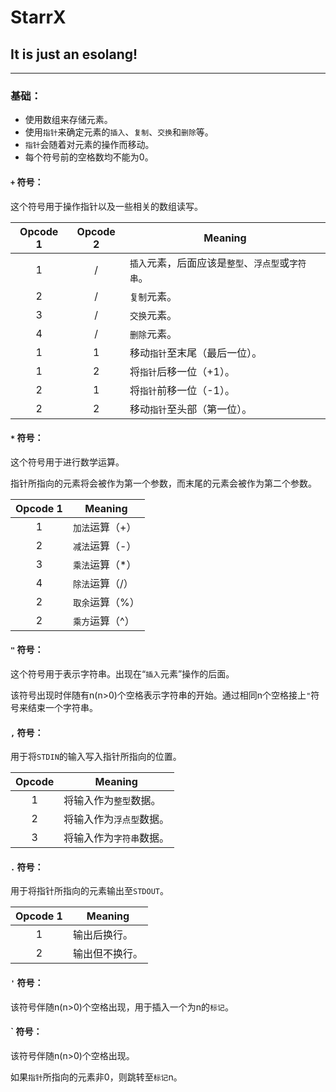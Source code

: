 # StarrX #

## It is just an esolang! ##

---

### 基础： ###

- 使用数组来存储元素。
- 使用`指针`来确定元素的`插入`、`复制`、`交换`和`删除`等。
- `指针`会随着对元素的操作而移动。
- 每个符号前的空格数均不能为0。


#### `+` 符号： ####

这个符号用于操作指针以及一些相关的数组读写。

Opcode 1 | Opcode 2 | Meaning
:------: | :------: | -------
1|/| `插入`元素，后面应该是`整型`、`浮点型`或`字符串`。
2|/| `复制`元素。
3|/| `交换`元素。
4|/| `删除`元素。
1|1| 移动`指针`至末尾（最后一位）。
1|2| 将`指针`后移一位（+1）。
2|1| 将`指针`前移一位（-1）。
2|2| 移动`指针`至头部（第一位）。


#### `*` 符号： ####

这个符号用于进行数学运算。

指针所指向的元素将会被作为第一个参数，而末尾的元素会被作为第二个参数。

Opcode 1 | Meaning
:------: | -------
1| `加法`运算（+）
2| `减法`运算（-）
3| `乘法`运算（*）
4| `除法`运算（/）
2| `取余`运算（%）
2| `乘方`运算（^）


#### `"` 符号： ####

这个符号用于表示字符串。出现在“`插入`元素”操作的后面。

该符号出现时伴随有n(n>0)个空格表示字符串的开始。通过相同n个空格接上`"`符号来结束一个字符串。


#### `,` 符号： ####

用于将`STDIN`的输入写入指针所指向的位置。

Opcode | Meaning
:----: | -------
1| 将输入作为`整型`数据。
2| 将输入作为`浮点型`数据。
3| 将输入作为`字符串`数据。


#### `.` 符号： ####

用于将指针所指向的元素输出至`STDOUT`。

Opcode 1 | Meaning
:------: | -------
1| 输出后换行。
2| 输出但不换行。


#### `'` 符号： ####

该符号伴随n(n>0)个空格出现，用于插入一个为n的`标记`。


#### **`** 符号： ####

该符号伴随n(n>0)个空格出现。

如果`指针`所指向的元素非0，则跳转至`标记`n。

